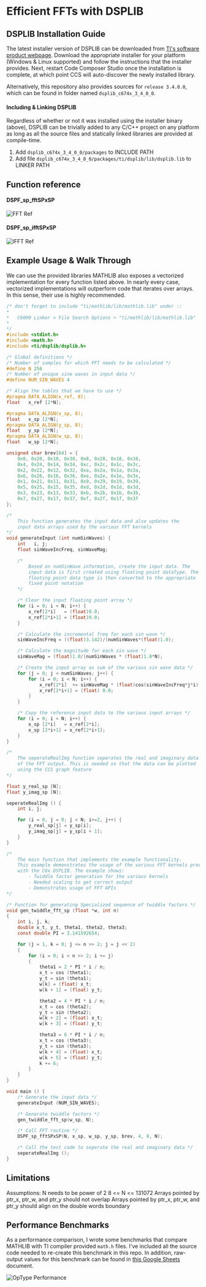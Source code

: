 # Efficient FFTs with DSPLIB

## DSPLIB Installation Guide
The latest installer version of DSPLIB can be downloaded from <a  href="http://software-dl.ti.com/sdoemb/sdoemb_public_sw/dsplib/latest/index_FDS.html">TI's software product webpage</a>. Download the appropriate installer for your platform (Windows & Linux supported) and follow the instructions that the installer provides. Next, restart Code Composer Studio once the installation is complete, at which point CCS will auto-discover the newly installed library.

Alternatively, this repository also provides sources for `release 3.4.0.0`, which can be found in folder named `dsplib_c674x_3_4_0_0`.

#### Including & Linking DSPLIB
Regardless of whether or not it was installed using the installer binary (above), DSPLIB can be trivially added to any C/C++ project on any platform as long as all the source files and statically linked libraries are provided at compile-time.

1. Add `dsplib_c674x_3_4_0_0/packages` to INCLUDE PATH
2. Add file `dsplib_c674x_3_4_0_0/packages/ti/dsplib/lib/dsplib.lib` to LINKER PATH

## Function reference

#### DSPF_sp_fftSPxSP
![FFT Ref](https://github.com/arjun372/lcdk-guide-for-the-impatient-soul/raw/master/Efficient%20FFTs%20with%20DSPLIB/charts/fft.png)

#### DSPF_sp_ifftSPxSP
![IFFT Ref](https://github.com/arjun372/lcdk-guide-for-the-impatient-soul/raw/master/Efficient%20FFTs%20with%20DSPLIB/charts/ifft.png)
## Example Usage & Walk Through

We can use the provided libraries
MATHLIB also exposes a vectorized implementation for every function listed above. In nearly every case, vectorized implementations will outperform code that iterates over arrays. In this sense, their use is highly recommended.

```c
/* don't forget to include "ti/mathlib/lib/mathlib.lib" under ::
*
*   C6000 Linker > File Search Options > "ti/mathlib/lib/mathlib.lib"
*
*/
#include <stdint.h>
#include <math.h>
#include <ti/dsplib/dsplib.h>

/* Global definitions */
/* Number of samples for which FFT needs to be calculated */
#define N 256
/* Number of unique sine waves in input data */
#define NUM_SIN_WAVES 4

/* Align the tables that we have to use */
#pragma DATA_ALIGN(x_ref, 8);
float   x_ref [2*N];

#pragma DATA_ALIGN(x_sp, 8);
float   x_sp [2*N];
#pragma DATA_ALIGN(y_sp, 8);
float   y_sp [2*N];
#pragma DATA_ALIGN(w_sp, 8);
float   w_sp [2*N];

unsigned char brev[64] = {
    0x0, 0x20, 0x10, 0x30, 0x8, 0x28, 0x18, 0x38,
    0x4, 0x24, 0x14, 0x34, 0xc, 0x2c, 0x1c, 0x3c,
    0x2, 0x22, 0x12, 0x32, 0xa, 0x2a, 0x1a, 0x3a,
    0x6, 0x26, 0x16, 0x36, 0xe, 0x2e, 0x1e, 0x3e,
    0x1, 0x21, 0x11, 0x31, 0x9, 0x29, 0x19, 0x39,
    0x5, 0x25, 0x15, 0x35, 0xd, 0x2d, 0x1d, 0x3d,
    0x3, 0x23, 0x13, 0x33, 0xb, 0x2b, 0x1b, 0x3b,
    0x7, 0x27, 0x17, 0x37, 0xf, 0x2f, 0x1f, 0x3f
};

/*  
    This function generates the input data and also updates the
    input data arrays used by the various FFT kernels
*/
void generateInput (int numSinWaves) {
    int   i, j;
    float sinWaveIncFreq, sinWaveMag;

    /*
        Based on numSinWave information, create the input data. The
        input data is first created using floating point dataType. The
        floating point data type is then converted to the appropriate
        fixed point notation
    */

    /* Clear the input floating point array */
    for (i = 0; i < N; i++) {
        x_ref[2*i]   = (float)0.0;      
        x_ref[2*i+1] = (float)0.0;  
    }

    /* Calculate the incremental freq for each sin wave */
    sinWaveIncFreq = ((float)3.142)/(numSinWaves*(float)1.0);

    /* Calculate the magnitude for each sin wave */
    sinWaveMag = (float)1.0/(numSinWaves * (float)1.0*N);

    /* Create the input array as sum of the various sin wave data */
    for (j = 0; j < numSinWaves; j++) {
        for (i = 0; i < N; i++) {
            x_ref[2*i]  += sinWaveMag * (float)cos(sinWaveIncFreq*j*i);        
            x_ref[2*i+1] = (float) 0.0;
        }
    }

    /* Copy the reference input data to the various input arrays */     
    for (i = 0; i < N; i++) {
        x_sp [2*i]   = x_ref[2*i];
        x_sp [2*i+1] = x_ref[2*i+1];
    }
}

/*
    The seperateRealImg function seperates the real and imaginary data
    of the FFT output. This is needed so that the data can be plotted
    using the CCS graph feature
*/

float y_real_sp [N];
float y_imag_sp [N];

seperateRealImg () {
    int i, j;

    for (i = 0, j = 0; j < N; i+=2, j++) {
        y_real_sp[j] = y_sp[i];
        y_imag_sp[j] = y_sp[i + 1];
    }
}

/*
    The main function that implements the example functionality.
    This example demonstrates the usage of the various FFT kernels provided
    with the C6x DSPLIB. The example shows:
        - Twiddle factor generation for the various kernels
        - Needed scaling to get correct output
        - Demonstrates usage of FFT APIs
*/

/* Function for generating Specialized sequence of twiddle factors */
void gen_twiddle_fft_sp (float *w, int n)
{
    int i, j, k;
    double x_t, y_t, theta1, theta2, theta3;
    const double PI = 3.141592654;

    for (j = 1, k = 0; j <= n >> 2; j = j << 2)
    {
        for (i = 0; i < n >> 2; i += j)
        {
            theta1 = 2 * PI * i / n;
            x_t = cos (theta1);
            y_t = sin (theta1);
            w[k] = (float) x_t;
            w[k + 1] = (float) y_t;

            theta2 = 4 * PI * i / n;
            x_t = cos (theta2);
            y_t = sin (theta2);
            w[k + 2] = (float) x_t;
            w[k + 3] = (float) y_t;

            theta3 = 6 * PI * i / n;
            x_t = cos (theta3);
            y_t = sin (theta3);
            w[k + 4] = (float) x_t;
            w[k + 5] = (float) y_t;
            k += 6;
        }
    }
}

void main () {
    /* Generate the input data */
    generateInput (NUM_SIN_WAVES);

    /* Genarate twiddle factors */
    gen_twiddle_fft_sp(w_sp, N);

    /* Call FFT routine */
    DSPF_sp_fftSPxSP(N, x_sp, w_sp, y_sp, brev, 4, 0, N);

    /* Call the test code to seperate the real and imaginary data */
    seperateRealImg ();
}

```

## Limitations

Assumptions:
N needs to be power of 2
8 <= N <= 131072
Arrays pointed by ptr_x, ptr_w, and ptr_y should not overlap
Arrays pointed by ptr_x, ptr_w, and ptr_y should align on the double words boundary

## Performance Benchmarks
As a performance comparison, I wrote some benchmarks that compare MATHLIB with TI compiler provided `math.h` files. I've included all the source code needed to re-create this benchmark in this repo. In addition, raw-output values for this benchmark can be found in <a  href="https://docs.google.com/spreadsheets/d/1LWCkFIS9CJ5wdWN-qmfmCOh9VeTmIPtO3nftIYkhErU/edit?usp=sharing" target="_blank">this Google Sheets</a> document.

![OpType Performance](https://github.com/arjun372/lcdk-guide-for-the-impatient-soul/raw/master/Efficient%20FFTs%20with%20DSPLIB/charts/chart.png)
